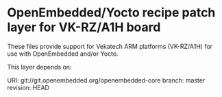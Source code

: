 OpenEmbedded/Yocto recipe patch layer for VK-RZ/A1H board
==========================================================

These files provide support for Vekatech ARM platforms (VK-RZ/A1H) for use with
OpenEmbedded and/or Yocto.

This layer depends on:

URI: git://git.openembedded.org/openembedded-core
branch: master
revision: HEAD
